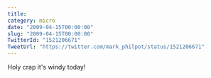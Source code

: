 ```yaml
---
title: 
category: micro
date: "2009-04-15T00:00:00"
slug: "2009-04-15T00:00:00"
TwitterId: "1521206671"
TweetUrl: "https://twitter.com/mark_philpot/status/1521206671"
---
```


Holy crap it's windy today!
